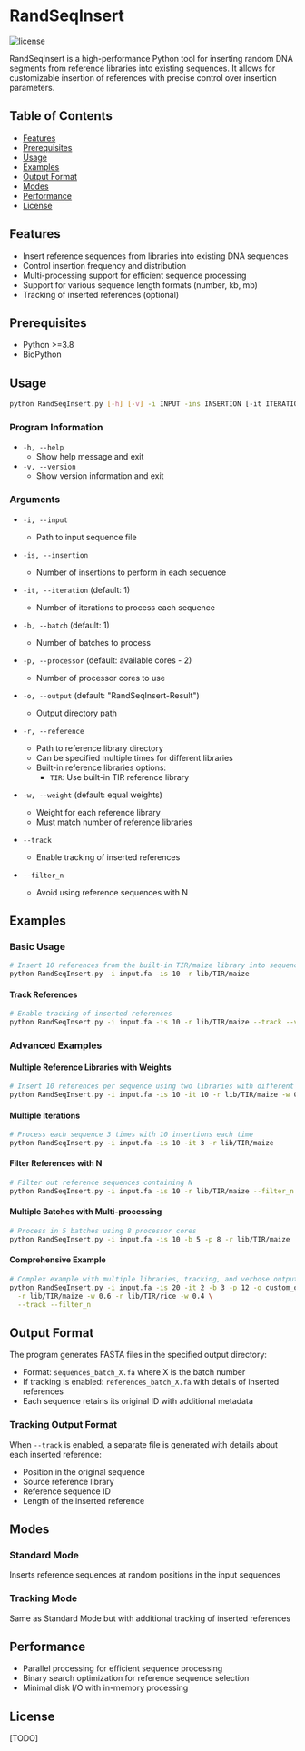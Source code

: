 # RandSeqInsert

[![license](https://img.shields.io/github/license/lutianyu2001/RandSeqInsert.svg)](https://github.com/lutianyu2001/RandSeqInsert/blob/master/LICENSE)

RandSeqInsert is a high-performance Python tool for inserting random DNA segments from reference libraries into existing sequences. It allows for customizable insertion of references with precise control over insertion parameters.

## Table of Contents

- [Features](#features)
- [Prerequisites](#prerequisites)
- [Usage](#usage)
- [Examples](#examples)
- [Output Format](#output-format)
- [Modes](#modes)
- [Performance](#performance)
- [License](#license)

## Features

- Insert reference sequences from libraries into existing DNA sequences
- Control insertion frequency and distribution
- Multi-processing support for efficient sequence processing
- Support for various sequence length formats (number, kb, mb)
- Tracking of inserted references (optional)

## Prerequisites
- Python >=3.8
- BioPython

## Usage

```bash
python RandSeqInsert.py [-h] [-v] -i INPUT -ins INSERTION [-it ITERATION] [-b BATCH] [-p PROCESSOR] [-o OUTPUT] [-r REFERENCE] [-w WEIGHT] [--track] [--filter_n] [--verbose]
```

### Program Information

- `-h, --help`
  - Show help message and exit
- `-v, --version`
  - Show version information and exit

### Arguments

- `-i, --input`
  - Path to input sequence file
- `-is, --insertion`
  - Number of insertions to perform in each sequence

- `-it, --iteration` (default: 1)
  - Number of iterations to process each sequence

- `-b, --batch` (default: 1)
  - Number of batches to process

- `-p, --processor` (default: available cores - 2)
  - Number of processor cores to use

- `-o, --output` (default: "RandSeqInsert-Result")
  - Output directory path

- `-r, --reference`
  - Path to reference library directory
  - Can be specified multiple times for different libraries
  - Built-in reference libraries options:
    - `TIR`: Use built-in TIR reference library

- `-w, --weight` (default: equal weights)
  - Weight for each reference library
  - Must match number of reference libraries

- `--track`
  - Enable tracking of inserted references

- `--filter_n`
  - Avoid using reference sequences with N

## Examples

### Basic Usage

```sh
# Insert 10 references from the built-in TIR/maize library into sequences in input.fa
python RandSeqInsert.py -i input.fa -is 10 -r lib/TIR/maize
```

#### Track References

```sh
# Enable tracking of inserted references
python RandSeqInsert.py -i input.fa -is 10 -r lib/TIR/maize --track --visual
```

### Advanced Examples

#### Multiple Reference Libraries with Weights

```sh
# Insert 10 references per sequence using two libraries with different weights
python RandSeqInsert.py -i input.fa -is 10 -it 10 -r lib/TIR/maize -w 0.8 -r lib/TIR/rice -w 0.2 --track
```

#### Multiple Iterations

```sh
# Process each sequence 3 times with 10 insertions each time
python RandSeqInsert.py -i input.fa -is 10 -it 3 -r lib/TIR/maize
```

#### Filter References with N

```sh
# Filter out reference sequences containing N
python RandSeqInsert.py -i input.fa -is 10 -r lib/TIR/maize --filter_n
```

#### Multiple Batches with Multi-processing

```sh
# Process in 5 batches using 8 processor cores
python RandSeqInsert.py -i input.fa -is 10 -b 5 -p 8 -r lib/TIR/maize
```

#### Comprehensive Example

```sh
# Complex example with multiple libraries, tracking, and verbose output
python RandSeqInsert.py -i input.fa -is 20 -it 2 -b 3 -p 12 -o custom_output \
  -r lib/TIR/maize -w 0.6 -r lib/TIR/rice -w 0.4 \
  --track --filter_n
```

## Output Format

The program generates FASTA files in the specified output directory:
- Format: `sequences_batch_X.fa` where X is the batch number
- If tracking is enabled: `references_batch_X.fa` with details of inserted references
- Each sequence retains its original ID with additional metadata

### Tracking Output Format

When `--track` is enabled, a separate file is generated with details about each inserted reference:
- Position in the original sequence
- Source reference library
- Reference sequence ID
- Length of the inserted reference

## Modes

### Standard Mode

Inserts reference sequences at random positions in the input sequences

### Tracking Mode

Same as Standard Mode but with additional tracking of inserted references

## Performance

- Parallel processing for efficient sequence processing
- Binary search optimization for reference sequence selection
- Minimal disk I/O with in-memory processing

## License

[TODO]
